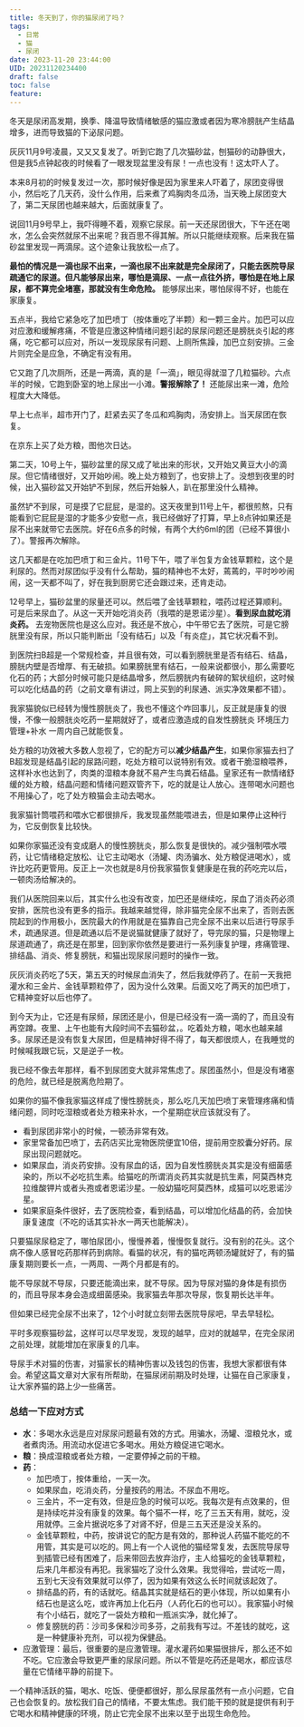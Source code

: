 ```yaml
---
title: 冬天到了，你的猫尿闭了吗？
tags:
  - 日常
  - 猫
  - 尿闭
date: 2023-11-20 23:44:00
UID: 20231120234400
draft: false
toc: false
feature:
---
```


冬天是尿闭高发期，换季、降温导致情绪敏感的猫应激或者因为寒冷膀胱产生结晶增多，进而导致猫的下泌尿问题。

灰灰11月9号凌晨，又又又复发了。听到它跑了几次猫砂盆，刨猫砂的动静很大，但是我5点钟起夜的时候看了一眼发现盆里没有尿！一点也没有！这太吓人了。

本来8月初的时候复发过一次，那时候好像是因为家里来人吓着了，尿团变得很小，然后吃了几天药，没什么作用，后来煮了鸡胸肉冬瓜汤，当天晚上尿团变大了，第二天尿团也越来越大，后面就康复了。

说回11月9号早上，我吓得睡不着，观察它尿尿。前一天还尿团很大，下午还在喝水，怎么会突然就尿不出来呢？我百思不得其解。所以只能继续观察。后来我在猫砂盆里发现一两滴尿。这个迹象让我放松一点了。

**最怕的情况是一滴也尿不出来，一滴也尿不出来就是完全尿闭了，只能去医院导尿疏通它的尿道。但凡能够尿出来，哪怕是滴尿、一点一点往外挤，哪怕是在地上尿尿，都不算完全堵塞，那就没有生命危险。** 能够尿出来，哪怕尿得不好，也能在家康复。

五点半，我给它紧急吃了加巴喷丁（按体重吃了半颗）和一颗三金片。加巴可以应对应激和缓解疼痛，不管是应激这种情绪问题引起的尿尿问题还是膀胱炎引起的疼痛，吃它都可以应对，所以一发现尿尿有问题、上厕所焦躁，加巴立刻安排。三金片则完全是应急，不确定有没有用。

它又跑了几次厕所，还是一两滴，真的是「一滴」，眼见得就湿了几粒猫砂。六点半的时候，它跑到卧室的地上尿出一小滩。**警报解除了！** 还能尿出来一滩，危险程度大大降低。

早上七点半，超市开门了，赶紧去买了冬瓜和鸡胸肉，汤安排上。当天尿团在恢复。

在京东上买了处方粮，图他次日达。

第二天，10号上午，猫砂盆里的尿又成了呲出来的形状，又开始又黄豆大小的滴尿。但它情绪很好，又开始吵闹。晚上处方粮到了，也安排上了。没想到夜里的时候，出入猫砂盆又开始铲不到尿，然后开始躲人，趴在那里没什么精神。

虽然铲不到尿，可是摸了它屁屁，是湿的。这天夜里到11号上午，都很煎熬，只有能看到它屁屁是湿的才能多少安慰一点，我已经做好了打算，早上8点钟如果还是尿不出来就带它去医院。好在6点多的时候，有两个大约6ml的团（已经不算很小了）。警报再次解除。

这几天都是在吃加巴喷丁和三金片。11号下午，喂了半包复方金钱草颗粒，这个是利尿的。然而对尿团似乎没有什么帮助，猫的精神也不太好，蔫蔫的，平时吵吵闹闹，这一天都不叫了，好在我到厨房它还会跟过来，还肯走动。

12号早上，猫砂盆里的尿量还可以。然后喂了金钱草颗粒，喂药过程还算顺利。可是后来尿血了。从这一天开始吃消炎药（我喂的是恩诺沙星）。**看到尿血就吃消炎药。** 去宠物医院也是这么应对。我还是不放心，中午带它去了医院，可是它膀胱里没有尿，所以只能判断出「没有结石」以及「有炎症」，其它状况看不到。

到医院扫B超是一个常规检查，并且很有效，可以看到膀胱里是否有结石、结晶，膀胱内壁是否增厚、有无破损。如果膀胱里有结石，一般来说都很小，那么需要吃化石的药；大部分时候可能只是结晶增多，然后膀胱内有破碎的絮状组织，这时候可以吃化结晶的药（之前文章有讲过，网上买到的利尿通、派实净效果都不错）。

我家猫貌似已经转为慢性膀胱炎了，我也不懂这个咋回事儿，反正就是康复的很慢，不像一般膀胱炎吃药一星期就好了，或者应激造成的自发性膀胱炎 环境压力管理+补水 一周内自己就能恢复。

处方粮的功效被大多数人忽视了，它的配方可以**减少结晶产生**，如果你家猫去扫了B超发现是结晶引起的尿路问题，吃处方粮可以说特别有效。或者干脆湿粮喂养，这样补水也达到了，肉类的湿粮本身就不易产生鸟粪石结晶。皇家还有一款情绪舒缓的处方粮，结晶问题和情绪问题双管齐下，吃的就是让人放心。连带喝水问题也不用操心了，吃了处方粮猫会主动去喝水。

我家猫针筒喂药和喂水它都很排斥，我发现虽然能喂进去，但是如果停止这种行为，它反倒恢复比较快。

如果你家猫还没有变成磨人的慢性膀胱炎，那么恢复是很快的。减少强制喂水喂药，让它情绪稳定放松、让它主动喝水（汤罐、肉汤骗水、处方粮促进喝水），或许比吃药更管用。反正上一次也就是8月份我家猫恢复健康是在我的药吃完以后，一顿肉汤给解决的。

我们从医院回来以后，其实什么也没有改变，加巴还是继续吃，尿血了消炎药必须安排，医院也没有更多的指示。我越来越觉得，除非猫完全尿不出来了，否则去医院起到的作用极小，医院最大的作用就是在猫靠自己完全尿不出来以后进行导尿手术，疏通尿道。但是疏通以后不是说猫就健康了就好了，导完尿的猫，只是物理上尿道疏通了，病还是在那里，回到家你依然是要进行一系列康复护理，疼痛管理、排结晶、消炎、修复膀胱，和猫出现尿尿问题时的操作一致。

灰灰消炎药吃了5天，第五天的时候尿血消失了，然后我就停药了。在前一天我把灌水和三金片、金钱草颗粒停了，因为没什么效果。后面又吃了两天的加巴喷丁，它精神变好以后也停了。

到今天为止，它还是有尿频，尿团还是小，但是已经没有一滴一滴的了，而且没有再空蹲。夜里、上午也能有大段时间不去猫砂盆，。吃着处方粮，喝水也越来越多。尿尿还是没有恢复大尿团，但是精神好得不得了，每天都很烦人，在我睡觉的时候喊我跟它玩，又是逆子一枚。

我已经不像去年那样，看不到尿团变大就非常焦虑了。尿团虽然小，但是没有堵塞的危险，就已经是脱离危险期了。

如果你的猫不像我家猫这样成了慢性膀胱炎，那么吃几天加巴喷丁来管理疼痛和情绪问题，同时吃湿粮或者处方粮来补水，一个星期症状应该就没有了。
- 看到尿团非常小的时候，一顿汤非常有效。
- 家里常备加巴喷丁，去药店买比宠物医院便宜10倍，提前用空胶囊分好药。尿尿出现问题就吃。
- 如果尿血，消炎药安排。没有尿血的话，因为自发性膀胱炎其实是没有细菌感染的，所以不必吃抗生素。给猫吃的所谓消炎药其实就是抗生素，阿莫西林克拉维酸钾片或者头孢或者恩诺沙星。一般幼猫吃阿莫西林，成猫可以吃恩诺沙星。
- 如果家庭条件很好，去了医院检查，看到结晶，可以增加化结晶的药，会加快康复速度（不吃的话其实补水一两天也能解决）。

只要猫尿尿稳定了，哪怕尿团小，慢慢养着，慢慢恢复就行。没有别的花头。这个病不像人感冒吃药那样药到病除。看猫的状况，有的猫吃两顿汤罐就好了，有的猫康复期则要长一点，一两周、一两个月都是有的。

能不导尿就不导尿，只要还能滴出来，就不导尿。因为导尿对猫的身体是有损伤的，而且导尿本身会造成细菌感染。我家猫去年那次导尿，恢复期长达半年。

但如果已经完全尿不出来了，12个小时就立刻带去医院导尿吧，早去早轻松。

平时多观察猫砂盆，这样可以尽早发现，发现的越早，应对的就越早，在完全尿闭之前处理，就能增加在家康复的几率。

导尿手术对猫的伤害，对猫家长的精神伤害以及钱包的伤害，我想大家都很有体会。希望这篇文章对大家有所帮助，在猫尿闭前期及时处理，让猫在自己家康复，让大家养猫的路上少一些痛苦。

### 总结一下应对方式
- **水**：多喝水永远是应对尿尿问题最有效的方式。用骗水，汤罐、湿粮兑水，或者煮肉汤。用流动水促进它多喝水。用处方粮促进它喝水。
- **粮**：换成湿粮或者处方粮，一定要停掉之前的干粮。
- **药**：
	- 加巴喷丁，按体重给，一天一次。
	- 如果尿血，吃消炎药，分量按药的用法。不尿血不用吃。
	- 三金片，不一定有效，但是应急的时候可以吃。我每次是有点效果的，但是持续吃并没有康复的效果。每个猫不一样，吃了三五天有用，就吃，没用就停。三金片据说吃多了对肾不好，但是三五天还是没关系的。
	- 金钱草颗粒，中药，按讲说它的配方是有效的，那种说人药猫不能吃的不用管，其实是可以吃的。网上有一个人说他的猫经常复发，去医院导尿导到插管已经有困难了，后来带回去放弃治疗，主人给猫吃的金钱草颗粒，后来几年都没有再犯。我家猫吃了没什么效果。我觉得哈，尝试吃一周，五到七天没有效果就可以停了，因为如果有效这么长时间就该起效了。
	- 排结晶的药，有的话就吃。结晶其实就是结石的更小体现，所以如果有小结石也是这么吃，或许再加上化石丹（人药化石的也可以）。我家猫小时候有个小结石，就吃了一袋处方粮和一瓶派实净，就化掉了。
	- 修复膀胱的药：沙司多保和沙司多芬，之前我有写过。不差钱的就吃，这是一种健康补充剂，可以视为保健品。
- 应激管理：最后，很重要的是应激管理。灌水灌药如果猫很排斥，那么还不如不吃。它应激会导致更严重的尿尿问题。所以不管是吃药还是喝水，都应该尽量在它情绪平静的前提下。

一个精神活跃的猫，喝水、吃饭、便便都很好，那么尿尿虽然有一点小问题，它自己也会恢复的。放松我们自己的情绪，不要太焦虑。我们能干预的就是提供有利于它喝水和精神健康的环境，防止它完全尿不出来以至于出现生命危险。